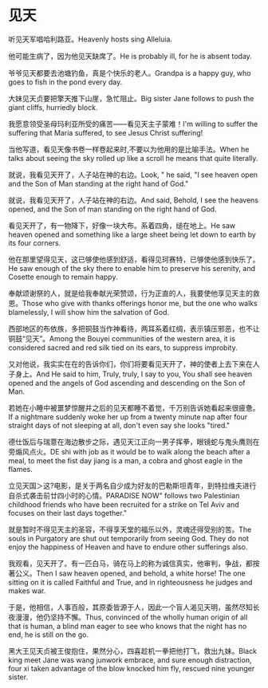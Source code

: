 # 见天

<p><span class="chinese">听见天军唱哈利路亚。</span><span class="english">Heavenly hosts sing Alleluia.</span></p>

<p><span class="chinese">他可能生病了，因为他见天缺席了。</span><span class="english">He is probably ill, for he is absent today.</span></p>

<p><span class="chinese">爷爷见天都要去池塘钓鱼，真是个快乐的老人。</span><span class="english">Grandpa is a happy guy, who goes to fish in the pond every day.</span></p>

<p><span class="chinese">大妹见天贞要把擎天推下山崖，急忙阻止。</span><span class="english">Big sister Jane follows to push the giant cliffs, hurriedly block.</span></p>

<p><span class="chinese">我愿意领受圣母玛利亚所受的痛苦——看见天主子蒙难！</span><span class="english">I'm willing to suffer the suffering that Maria suffered, to see Jesus Christ suffering!</span></p>

<p><span class="chinese">当他写道，看见天像书卷一样卷起来时,不要以为他用的是比喻手法。</span><span class="english">When he talks about seeing the sky rolled up like a scroll he means that quite literally.</span></p>

<p><span class="chinese">就说，我看见天开了，人子站在神的右边。</span><span class="english">Look, " he said, "I see heaven open and the Son of Man standing at the right hand of God."</span></p>

<p><span class="chinese">就说，我看见天开了，人子站在神的右边。</span><span class="english">And said, Behold, I see the heavens opened, and the Son of man standing on the right hand of God.</span></p>

<p><span class="chinese">看见天开了，有一物降下，好像一块大布。系着四角，缒在地上。</span><span class="english">He saw heaven opened and something like a large sheet being let down to earth by its four corners.</span></p>

<p><span class="chinese">他在那里望得见天，这已够使他感到舒适，看得见珂赛特，已够使他感到快乐了。</span><span class="english">He saw enough of the sky there to enable him to preserve his serenity, and Cosette enough to remain happy.</span></p>

<p><span class="chinese">奉献颂谢祭的人，就是给我奉献光荣赞颂，行为正直的人，我要使他享见天主的救恩。</span><span class="english">Those who give with thanks offerings honor me, but the one who walks blamelessly, I will show him the salvation of God.</span></p>

<p><span class="chinese">西部地区的布依族，多把铜鼓当作神看待，两耳系着红绸，表示镇压邪恶，也不让铜鼓“见天”。</span><span class="english">Among the Bouyei communities of the western area, it is considered sacred and red silk tied on its ears, to suppress improbity.</span></p>

<p><span class="chinese">又对他说，我实实在在的告诉你们，你们将要看见天开了，神的使者上去下来在人子身上。</span><span class="english">And He said to him, Truly, truly, I say to you, You shall see heaven opened and the angels of God ascending and descending on the Son of Man.</span></p>

<p><span class="chinese">若她在小睡中被噩梦惊醒并之后的见天都睡不着觉，千万别告诉她看起来很疲惫。</span><span class="english">If a nightmare suddenly woke her up from a twenty minute nap after four straight days of not sleeping at all, don't even say she looks "tired."</span></p>

<p><span class="chinese">德仕饭后与瑞薏在海边散步之际，遇见天江正向一男子挥拳，眼镜蛇与鬼头鹰则在旁煽风点火。</span><span class="english">DE shi with job as it would be to walk along the beach after a meal, to meet the fist day jiang is a man, a cobra and ghost eagle in the flames.</span></p>

<p><span class="chinese">立见天国＞这?电影，是关于两名自少成为好友的巴勒斯坦青年，到特拉维夫进行自杀式袭击前廿四小时的心情。</span><span class="english">PARADISE NOW" follows two Palestinian childhood friends who have been recruited for a strike on Tel Aviv and focuses on their last days together."</span></p>

<p><span class="chinese">就是暂时不得见天主的圣容，不得享天堂的福乐以外，灵魂还得受别的苦。</span><span class="english">The souls in Purgatory are shut out temporarily from seeing God. They do not enjoy the happiness of Heaven and have to endure other sufferings also.</span></p>

<p><span class="chinese">我观看，见天开了。有一匹白马，骑在马上的称为诚信真实，他审判，争战，都按著公义。</span><span class="english">Then I saw heaven opened, and behold, a white horse! The one sitting on it is called Faithful and True, and in righteousness he judges and makes war.</span></p>

<p><span class="chinese">于是，他相信，人事百般，其原委皆源于人，因此一个盲人渴见天明，虽然尽知长夜漫漫，他仍坚持不懈。</span><span class="english">Thus, convinced of the wholly human origin of all that is human, a blind man eager to see who knows that the night has no end, he is still on the go.</span></p>

<p><span class="chinese">黑大王见天贞被王俊抱住，果然分心，四喜趁机一拳把他打飞，救出九妹。</span><span class="english">Black king meet Jane was wang junwork embrace, and sure enough distraction, four xi taken advantage of the blow knocked him fly, rescued nine younger sister.</span></p>

